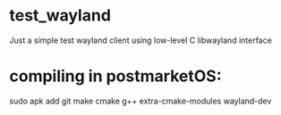 # test_wayland
Just a simple test wayland client using low-level C libwayland interface

# compiling in postmarketOS:

sudo apk add git make cmake g++ extra-cmake-modules wayland-dev
